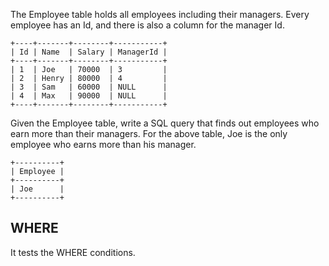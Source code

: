 The Employee table holds all employees including their managers. Every employee has an Id, and there is also a column for the manager Id.

	+----+-------+--------+-----------+
	| Id | Name  | Salary | ManagerId |
	+----+-------+--------+-----------+
	| 1  | Joe   | 70000  | 3         |
	| 2  | Henry | 80000  | 4         |
	| 3  | Sam   | 60000  | NULL      |
	| 4  | Max   | 90000  | NULL      |
	+----+-------+--------+-----------+
Given the Employee table, write a SQL query that finds out employees who earn more than their managers. For the above table, Joe is the only employee who earns more than his manager.

	+----------+
	| Employee |
	+----------+
	| Joe      |
	+----------+

## WHERE

It tests the WHERE conditions.